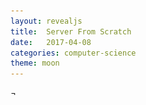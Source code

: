```yaml
---
layout: revealjs
title:  Server From Scratch
date:   2017-04-08
categories: computer-science
theme: moon
---
```



<style>
code { background: #3f3f3f; }
</style>

<section data-markdown>
<script type="text/template">

# Server From Scratch

David Nguyen, Colin Yang

Linux User Group @ UCLA

2017-04-11

</script>
</section>


<section data-markdown>
<script type="text/template">

## HTTP

</script>
</section>


<section data-markdown>
<script type="text/template">

## Network Models

![OSI model vs TCP/IP model](/res/network_models.png)

</script>
</section>


<section data-markdown>
<script type="text/template">

## HTTP sits on top of TCP

 - TCP guarantees reliable and ordered transfer of data
 - reading from TCP stream is like reading from a file from local hard disk

</script>
</section>


<section data-markdown>
<script type="text/template">

## HTTP: HyperText Transfer Protocol

</script>
</section>


<section data-markdown>
<script type="text/template">

## HTTP Request and Response

</script>
</section>


<section data-markdown>
<script type="text/template">

## HTTP Request

 - request line
 - request headers
 - an empty line
 - request body (optional)

```
POST /post HTTP/1.1
Accept: */*
Accept-Encoding: gzip, deflate
Connection: keep-alive
Content-Length: 11
Content-Type: application/x-www-form-urlencoded; charset=utf-8
Host: httpbin.org
User-Agent: HTTPie/0.9.2

hello=world
```

</script>
</section>


<section data-markdown>
<script type="text/template">

## HTTP Response

 - status line
 - response headers
 - am empty line
 - response body (optional)

```
HTTP/1.1 200 OK
Access-Control-Allow-Credentials: true
Access-Control-Allow-Origin: *
Connection: keep-alive
Content-Type: application/json
Date: Wed, 12 Apr 2017 00:50:45 GMT
Server: gunicorn/19.7.1
Via: 1.1 vegur

{"user-agent": "HTTPie/0.9.2"}
```

</script>
</section>


<section data-markdown>
<script type="text/template">

## HTTP Method

 - `GET`
 - `POST`
 - `HEAD`
 - `OPTIONS`
 - `PUT`
 - `DELETE`
 - and a few more

</script>
</section>


<section data-markdown>
<script type="text/template">

## HTTP Headers

 - Both request and response have headers
 - `Host`: specifying the hostname
 - `User-Agent`: program for
 - `Location`: used for redirection
 - `Content-Type`: MIME type (ignore this term)
 - and A LOT more

</script>
</section>


<section data-markdown>
<script type="text/template">

## HTTP Status (Response Code)

 - a 3-digit number used to represent status
 - common status codes
   - `200`: ok
   - `301`, `302`: redirection
   - `404`: not found (client error)
   - `500`: internal server error

</script>
</section>


<section data-markdown>
<script type="text/template">

## Let's make raw HTTP requests by hand

 - login to your linode server, Ubuntu 16.04 LTS
   - `ssh root@<ip>` or `ssh <ip> -l root`
 - use `ncat` from `nmap` package
   - `sudo apt install nmap`

</script>
</section>


<section data-markdown>
<script type="text/template">

## Let's make raw HTTP requests by hand

```
$ ncat google.com 80
GET / HTTP/1.1
Host: google.com

HTTP/1.1 301 Moved Permanently
Location: http://www.google.com/
<... omitted>
```

```
$ ncat --ssl google.com 443  # --ssl for HTTPS
GET / HTTP/1.1
Host: www.google.com

HTTP/1.1 200 OK
<... omitted>
```

</script>
</section>


<section data-markdown>
<script type="text/template">

## Let's make raw HTTP requests by hand

 - slow and tedious
   - other command line tools for simplifying the task
   - `curl`: `sudo apt install curl`
   - `httpie`: `sudo apt install httpie`

</script>
</section>


<section data-markdown>
<script type="text/template">

## Chrome Developer Console

 - under the network tab

</script>
</section>


<section data-markdown>
<script type="text/template">

## Static website and Dynamic website

</script>
</section>


<section data-markdown>
<script type="text/template">

## Setting Up a Web Server ##

</script>
</section>

<section data-markdown>
<script type="text/template">

## Checking It Out ##

-  Log in to your machine
```
ssh -l root <ip-address>
```
-  We should also check the distro and version of our system
```
lsb_release -a
```
-  It should be Ubuntu 16.04 LTS (xenial)

</script>
</section>

<section data-markdown>
<script type="text/template">

## Installing Nginx ##
-  Nginx is an open source web server software
-  We'll add Nginx's repo so that we can get the lastest version.
```
echo "deb http://nginx.org/packages/ubuntu/ xenial nginx" >> /etc/apt/sources.list
echo "deb-src http://nginx.org/packages/ubuntu/ xenial nginx" >> /etc/apt/sources.list
```
- Add Nginx's PGP key
```
wget http://nginx.org/keys/nginx_signing.key
apt-key add nginx_signing.key
apt update
```
- Installing Nginx
```
apt install nginx
```

</script>
</section>

<section data-markdown>
<script type="text/template">

## Basic Configuration For Nginx ##
- Open port 80 for HTTP
```
iptables -A INPUT tcp -m tcp --dport 80 -j ACCEPT
```
- Configration files will be in /etc/nginx/nginx.conf
  -  In the server block we will edit our server_name
  -  Look at the root location

- In the server root we will add an index page:
```
echo "Hello World!" > <server root>/index.html
```
</script>
</section>

<section data-markdown>¬
<script type="text/template">

## The HTTP Protocol In Action ##
```
curl -v <ip address>
```

</script>
</section>
